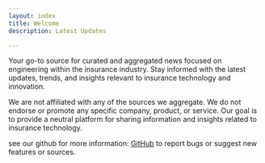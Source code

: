```yaml
---
layout: index
title: Welcome
description: Latest Updates

---
```


Your go-to source for curated and aggregated news focused on engineering within the insurance industry. Stay informed with the latest updates, trends, and insights relevant to insurance technology and innovation.

We are not affiliated with any of the sources we aggregate. We do not endorse or promote any specific company, product, or service. Our goal is to provide a neutral platform for sharing information and insights related to insurance technology.

see our github for more information: [GitHub](https://github.com/Mat-0/feeds.thechels.uk) to report bugs or suggest new features or sources.
